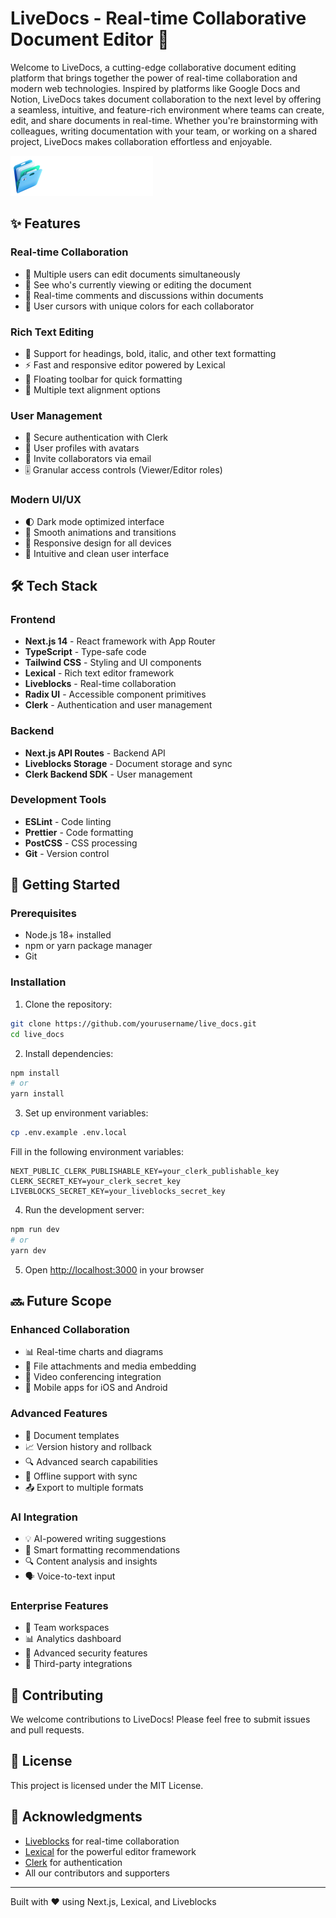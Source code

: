 # LiveDocs - Real-time Collaborative Document Editor 🚀

Welcome to LiveDocs, a cutting-edge collaborative document editing platform that brings together the power of real-time collaboration and modern web technologies. Inspired by platforms like Google Docs and Notion, LiveDocs takes document collaboration to the next level by offering a seamless, intuitive, and feature-rich environment where teams can create, edit, and share documents in real-time. Whether you're brainstorming with colleagues, writing documentation with your team, or working on a shared project, LiveDocs makes collaboration effortless and enjoyable.

![LiveDocs Preview](public/assets/icons/logo.svg)

## ✨ Features
### Real-time Collaboration
- 🤝 Multiple users can edit documents simultaneously
- 👥 See who's currently viewing or editing the document
- 💬 Real-time comments and discussions within documents
- 🎨 User cursors with unique colors for each collaborator

### Rich Text Editing
- 📝 Support for headings, bold, italic, and other text formatting
- ⚡ Fast and responsive editor powered by Lexical
- 🎯 Floating toolbar for quick formatting
- 📏 Multiple text alignment options

### User Management
- 🔐 Secure authentication with Clerk
- 👤 User profiles with avatars
- 📧 Invite collaborators via email
- 🎚️ Granular access controls (Viewer/Editor roles)

### Modern UI/UX
- 🌓 Dark mode optimized interface
- 💫 Smooth animations and transitions
- 📱 Responsive design for all devices
- 🎯 Intuitive and clean user interface

## 🛠️ Tech Stack

### Frontend
- **Next.js 14** - React framework with App Router
- **TypeScript** - Type-safe code
- **Tailwind CSS** - Styling and UI components
- **Lexical** - Rich text editor framework
- **Liveblocks** - Real-time collaboration
- **Radix UI** - Accessible component primitives
- **Clerk** - Authentication and user management

### Backend
- **Next.js API Routes** - Backend API
- **Liveblocks Storage** - Document storage and sync
- **Clerk Backend SDK** - User management

### Development Tools
- **ESLint** - Code linting
- **Prettier** - Code formatting
- **PostCSS** - CSS processing
- **Git** - Version control

## 🚀 Getting Started

### Prerequisites
- Node.js 18+ installed
- npm or yarn package manager
- Git

### Installation

1. Clone the repository:
```bash
git clone https://github.com/yourusername/live_docs.git
cd live_docs
```

2. Install dependencies:
```bash
npm install
# or
yarn install
```

3. Set up environment variables:
```bash
cp .env.example .env.local
```

Fill in the following environment variables:
```env
NEXT_PUBLIC_CLERK_PUBLISHABLE_KEY=your_clerk_publishable_key
CLERK_SECRET_KEY=your_clerk_secret_key
LIVEBLOCKS_SECRET_KEY=your_liveblocks_secret_key
```

4. Run the development server:
```bash
npm run dev
# or
yarn dev
```

5. Open [http://localhost:3000](http://localhost:3000) in your browser

## 🔜 Future Scope

### Enhanced Collaboration
- 📊 Real-time charts and diagrams
- 📎 File attachments and media embedding
- 🎥 Video conferencing integration
- 📱 Mobile apps for iOS and Android

### Advanced Features
- 📑 Document templates
- 📈 Version history and rollback
- 🔍 Advanced search capabilities
- 🔄 Offline support with sync
- 📤 Export to multiple formats

### AI Integration
- 💡 AI-powered writing suggestions
- 🎯 Smart formatting recommendations
- 🔍 Content analysis and insights
- 🗣️ Voice-to-text input

### Enterprise Features
- 👥 Team workspaces
- 📊 Analytics dashboard
- 🔐 Advanced security features
- 🤝 Third-party integrations

## 🤝 Contributing

We welcome contributions to LiveDocs! Please feel free to submit issues and pull requests.

## 📝 License

This project is licensed under the MIT License.

## 🙏 Acknowledgments

- [Liveblocks](https://liveblocks.io) for real-time collaboration
- [Lexical](https://lexical.dev) for the powerful editor framework
- [Clerk](https://clerk.dev) for authentication
- All our contributors and supporters

---

Built with ❤️ using Next.js, Lexical, and Liveblocks
